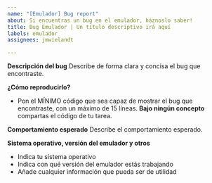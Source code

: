 ```yaml
---
name: "[Emulador] Bug report"
about: Si encuentras un bug en el emulador, háznoslo saber!
title: Bug Emulador | Un título descriptivo irá aquí
labels: emulador
assignees: jmwielandt

---
```


**Descripción del bug**
Describe de forma clara y concisa el bug que encontraste.

**¿Cómo reproducirlo?**
- Pon el MÍNIMO código que sea capaz de mostrar el bug que encontraste, con un máximo de 15 líneas. **Bajo ningún concepto** compartas el código de tu tarea.

**Comportamiento esperado**
Describe el comportamiento esperado.

**Sistema operativo, versión del emulador y otros**
- Indica tu sistema operativo
- Indica con qué versión del emulador estás trabajando
- Añade cualquier información que pueda ser de utilidad
